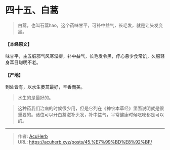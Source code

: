 # 四十五、白蒿


> 白蒿，也叫石蒿hao，这个药味甘平，可补中益气，长毛发，就是让头发变黑。

#### 【本经原文】
味甘平，主五脏邪气风寒湿痹，补中益气，长毛发令黑，疗心悬少食常饥，久服轻身耳目聪明不老。
#### 【产地】
到处皆有，以水生蒌蒿最好，辛香而美。

> 水生的是最好的。

> 这种药我们治病的时候很少用，但是它列在《神农本草经》里面说明就是很重要的。诸位可以开白蒿滋补头发，补中益气，平常健康时候吃吃都是可以的。

---

> 作者: [AcuHerb](https://acuherb.xyz)  
> URL: https://acuherb.xyz/posts/45.%E7%99%BD%E8%92%BF/  

